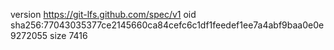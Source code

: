 version https://git-lfs.github.com/spec/v1
oid sha256:77043035377ce2145660ca84cefc6c1df1feedef1ee7a4abf9baa0e0e9272055
size 7416
